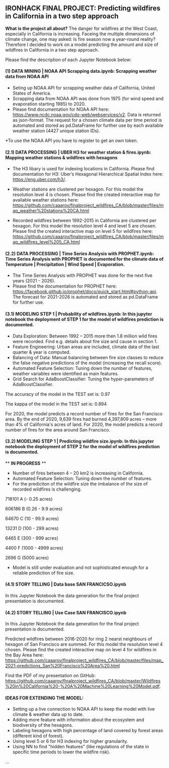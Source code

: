## IRONHACK FINAL PROJECT: Predicting wildfires in California in a two step approach

**What is the project all about?** The danger for wildfires at the West Coast, especially in California is increasing. Faceing the multiple dimensions of climate change, one may asked: Is fire season now a year-round reality? Therefore I decided to work on a model predicting the amount and size of wildfires in California in a two step approach. 

Please find the description of each Jupyter Notebook below:

#### (1) DATA MINING | NOAA API Scrapping data.ipynb: Scrapping weather data from NOAA API

- Seting up NOAA API for scrapping weather data of California, United States of America.
- Scrapping data from NOAA API was done from 1975 (for wind speed and evaporation starting 1985) to 2020.
- Please find documentation for NOAA API here: https://www.ncdc.noaa.gov/cdo-web/webservices/v2. Data is returned as json-format. The request for a chosen climate data per time period is automated and stored as pd.DataFrame for further use by each available weather station (4427 unique station IDs).  

*To use the NOAA API you have to register to get an own token. 

#### (2.1) DATA PROCESSING | UBER H3 for weather station & fires.ipynb: Mapping weather stations & wildfires with hexagons 

- The H3 libary is used for indexing locations in California. Please find documentation for H3: Uber’s Hexagonal Hierarchical Spatial Index here: https://eng.uber.com/h3/. 

- Weather stations are clustered per hexagon. For this model the resolution level 4 is chosen. Please find the created interactive map for available weather stations here: https://github.com/caaarov/finalproject_wildfires_CA/blob/master/files/map_weather%20stations%20CA.html

- Recorded wildfires between 1992-2015 in California are clustered per hexagon. For this model the resolution level 4 and level 5 are chosen. Please find the created interactive map on level 5 for wildfires here: https://github.com/caaarov/finalproject_wildfires_CA/blob/master/files/map_wildfires_level%205_CA.html

#### (2.2) DATA PROCESSING | Time Series Analysis with PROPHET.ipynb: Time Series Analysis with PROPHET is documented for the climate data of Temperature | Precipitation | Wind Speed | Evaporation. 

- The Time Series Analysis with PROPHET was done for the next five years (2021 - 2026).
- Please find the documentation for PROPHET here: https://facebook.github.io/prophet/docs/quick_start.html#python-api. The forecast for 2021-2026 is automated and stored as pd.DataFrame for further use. 

#### (3.1) MODELING STEP 1 | Probability of wildfires.ipynb: In this jupyter notebook the deployment of STEP 1 for the model of wildfires prediction is documented.

- Data Exploration: Between 1992 – 2015 more then 1.8 million wild fires were recorded. Find e.g. details about fire size and cause in section 1. 
- Feature Engineering: Urban areas are included, climate data of the last quarter & year is computed.
- Balancing of Data: Manual balancing between fire size classes to reduce the false negative predictions of the model (increasing the recall score).
- Automated Feature Selection: Tuning down the number of features, weather variables were identified as main features.
- Grid Search for AdaBoostClassifier: Tuning the hyper-parameters of AdaBoostClassifier.

The accuracy of the model in the TEST set is:  0.97

The kappa of the model in the TEST set is:  0.894

For 2020, the model predicts a record number of fires for the San Francisco area. By the end of 2020, 9,639 fires had burned 4,397,809 acres – more than 4% of California's acres of land. For 2020, the model predicts a record number of fires for the area around San Francisco.

#### (3.2) MODELING STEP 1 | Predicting wildfire size.ipynb: In this jupyter notebook the deployment of STEP 2 for the model of wildfires prediction is documented. 

** **IN PROGRESS** **

- Number of fires between 4 – 20 km2 is increasing in California. 
- Automated Feature Selection: Tuning down the number of features.
- For the prediciton of the wildfire size the imbalance of the size of recorded wildfires is challenging. 

718101 A (- 0.25 acres)

606186 B (0.26 - 9.9 acres) 

64670  C (10 - 99.9 acres)   

13231  D (100 - 299 acres)   

6465   E (300 - 999 acres)  

4400   F (1000 - 4999 acres)

2696   G (5000 acres)


- Model is still under evaluation and not sophisticated enough for a reliable prediction of fire size.

#### (4.1) STORY TELLING | Data base SAN FRANCICSO.ipynb 

In this Jupyter Notebook the data generation for the final project presentation is documented.

#### (4.2) STORY TELLING | Use Case SAN FRANCISCO.ipynb

In this Jupyter Notebook the data generation for the final project presentation is documented. 

Predicted wildfires between 2016-2020 for ring 2 nearst neighbours of hexagon of San Francisco are summed. For this model the resolution level 4 chosen. Please find the created interactive map on level 4 for wildfires in the Bay Area here: https://github.com/caaarov/finalproject_wildfires_CA/blob/master/files/map_2021-predictions_San%20Francisco%20Area%20.html

Find the PDF of my presentation on GitHub: https://github.com/caaarov/finalproject_wildfires_CA/blob/master/Wildfires%20in%20California%20-%20A%20Machine%20Learning%20Model.pdf.

####  IDEAS FOR EXTENDING THE MODEL:
- Setting up a live connection to NOAA API to keep the model with live climate & weather data up to date.
- Adding more feature with information about the ecosystem and biodiversity of the hexagons. 
- Labeling hexagons with high percentage of land covered by forest areas (different kind of forest).
- Using level 5 or 6 for H3 indexing for higher granularity.
- Using NN to find "hidden features" (like regulations of the state in specific time periods to lower the wildfire risk).

...
